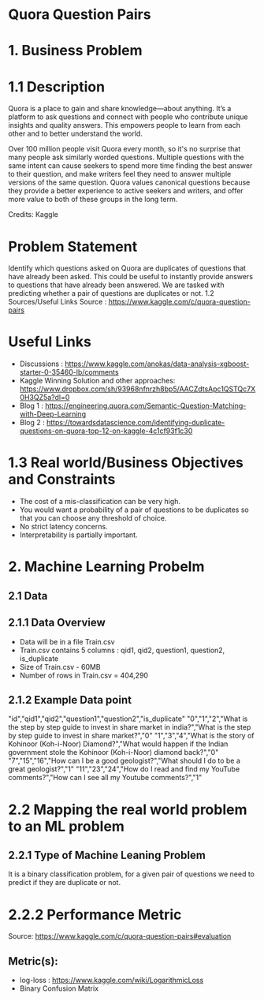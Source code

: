 # Quora Question Pairs 
# 1. Business Problem 
# 1.1 Description 
Quora is a place to gain and share knowledge—about anything. It’s a platform to ask questions and connect with people who contribute unique insights and quality answers. This empowers people to learn from each other and to better understand the world.

Over 100 million people visit Quora every month, so it's no surprise that many people ask similarly worded questions. Multiple questions with the same intent can cause seekers to spend more time finding the best answer to their question, and make writers feel they need to answer multiple versions of the same question. Quora values canonical questions because they provide a better experience to active seekers and writers, and offer more value to both of these groups in the long term.


Credits: Kaggle

# Problem Statement

Identify which questions asked on Quora are duplicates of questions that have already been asked.
This could be useful to instantly provide answers to questions that have already been answered.
We are tasked with predicting whether a pair of questions are duplicates or not.
1.2 Sources/Useful Links
Source : https://www.kaggle.com/c/quora-question-pairs 

# Useful Links
* Discussions : https://www.kaggle.com/anokas/data-analysis-xgboost-starter-0-35460-lb/comments
* Kaggle Winning Solution and other approaches: https://www.dropbox.com/sh/93968nfnrzh8bp5/AACZdtsApc1QSTQc7X0H3QZ5a?dl=0
* Blog 1 : https://engineering.quora.com/Semantic-Question-Matching-with-Deep-Learning
* Blog 2 : https://towardsdatascience.com/identifying-duplicate-questions-on-quora-top-12-on-kaggle-4c1cf93f1c30

# 1.3 Real world/Business Objectives and Constraints 
* The cost of a mis-classification can be very high.
* You would want a probability of a pair of questions to be duplicates so that you can choose any threshold of choice.
* No strict latency concerns.
* Interpretability is partially important.
# 2. Machine Learning Probelm 
## 2.1 Data 
## 2.1.1 Data Overview 
- Data will be in a file Train.csv 
- Train.csv contains 5 columns : qid1, qid2, question1, question2, is_duplicate 
- Size of Train.csv - 60MB 
- Number of rows in Train.csv = 404,290

## 2.1.2 Example Data point 
"id","qid1","qid2","question1","question2","is_duplicate"
"0","1","2","What is the step by step guide to invest in share market in india?","What is the step by step guide to invest in share market?","0"
"1","3","4","What is the story of Kohinoor (Koh-i-Noor) Diamond?","What would happen if the Indian government stole the Kohinoor (Koh-i-Noor) diamond back?","0"
"7","15","16","How can I be a good geologist?","What should I do to be a great geologist?","1"
"11","23","24","How do I read and find my YouTube comments?","How can I see all my Youtube comments?","1"
# 2.2 Mapping the real world problem to an ML problem 
## 2.2.1 Type of Machine Leaning Problem 
It is a binary classification problem, for a given pair of questions we need to predict if they are duplicate or not.

# 2.2.2 Performance Metric 
Source: https://www.kaggle.com/c/quora-question-pairs#evaluation

## Metric(s):

* log-loss : https://www.kaggle.com/wiki/LogarithmicLoss
* Binary Confusion Matrix
